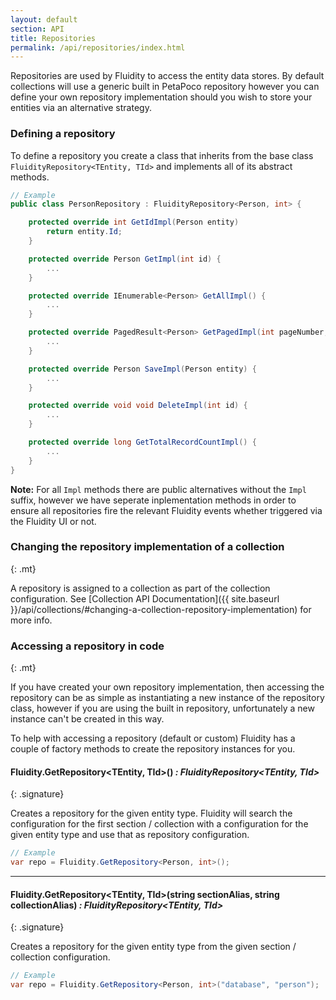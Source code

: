 ```yaml
---
layout: default
section: API
title: Repositories
permalink: /api/repositories/index.html
---
```


Repositories are used by Fluidity to access the entity data stores. By default collections will use a generic built in PetaPoco repository however you can define your own repository implementation should you wish to store your entities via an alternative strategy.

### Defining a repository

To define a repository you create a class that inherits from the base class `FluidityRepository<TEntity, TId>` and implements all of its abstract methods.

````csharp
// Example
public class PersonRepository : FluidityRepository<Person, int> {

    protected override int GetIdImpl(Person entity) 
        return entity.Id;
    }

    protected override Person GetImpl(int id) {
        ...
    }

    protected override IEnumerable<Person> GetAllImpl() {
        ...
    }

    protected override PagedResult<Person> GetPagedImpl(int pageNumber, int pageSize, Expression<Func<Person, bool>> whereClause, Expression<Func<Person, object>> orderBy, SortDirection orderDirection) {
        ...
    }

    protected override Person SaveImpl(Person entity) {
        ...
    }

    protected override void void DeleteImpl(int id) {
        ...
    }

    protected override long GetTotalRecordCountImpl() {
        ...
    }
}
````

**Note:** For all `Impl` methods there are public alternatives without the `Impl` suffix, however we have seperate inplementation methods in order to ensure all repositories fire the relevant Fluidity events whether triggered via the Fluidity UI or not.

### Changing the repository implementation of a collection
{: .mt}

A repository is assigned to a collection as part of the collection configuration. See [Collection API Documentation]({{ site.baseurl }}/api/collections/#changing-a-collection-repository-implementation) for more info.

### Accessing a repository in code
{: .mt}

If you have created your own repository implementation, then accessing the repository can be as simple as instantiating a new instance of the repository class, however if you are using the built in repository, unfortunately a new instance can't be created in this way.

To help with accessing a repository (default or custom) Fluidity has a couple of factory methods to create the repository instances for you.

#### Fluidity.GetRepository&lt;TEntity, TId&gt;() *: FluidityRepository&lt;TEntity, TId&gt;*
{: .signature}

Creates a repository for the given entity type. Fluidity will search the configuration for the first section / collection with a configuration for the given entity type and use that as repository configuration.

````csharp
// Example
var repo = Fluidity.GetRepository<Person, int>();
````

---

#### Fluidity.GetRepository&lt;TEntity, TId&gt;(string sectionAlias, string collectionAlias) *: FluidityRepository&lt;TEntity, TId&gt;*
{: .signature}

Creates a repository for the given entity type from the given section / collection configuration.

````csharp
// Example
var repo = Fluidity.GetRepository<Person, int>("database", "person");
````

